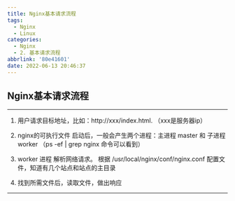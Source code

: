 ```yaml
---
title: Nginx基本请求流程
tags:
  - Nginx
  - Linux
categories:
  - Nginx
  - 2. 基本请求流程
abbrlink: '80e41601'
date: 2022-06-13 20:46:37
---
```





## Nginx基本请求流程

---

1. 用户请求目标地址，比如：http://xxx/index.html. （xxx是服务器ip）

2. nginx的可执行文件 启动后，一般会产生两个进程：主进程 master 和 子进程 worker
   （ps -ef | grep nginx 命令可以看到）
   
3. worker 进程 解析网络请求。
   根据 /usr/local/nginx/conf/nginx.conf 配置文件，知道有几个站点和站点的主目录
   
4. 找到所需文件后，读取文件，做出响应




---